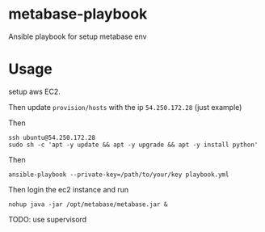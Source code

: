 # metabase-playbook
Ansible playbook for setup metabase env

# Usage

setup aws EC2.

Then update `provision/hosts` with the ip `54.250.172.28` (just example)

Then

```
ssh ubuntu@54.250.172.28
sudo sh -c 'apt -y update && apt -y upgrade && apt -y install python'
```

Then

```
ansible-playbook --private-key=/path/to/your/key playbook.yml
```

Then login the ec2 instance and run

```
nohup java -jar /opt/metabase/metabase.jar &
```

TODO: use supervisord
